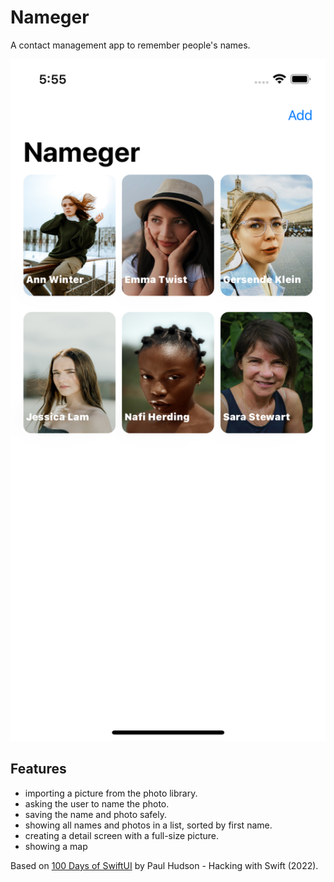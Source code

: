 # Nameger

A contact management app to remember people's names.

<p align="center">
    <img src="screenshot.png" style="width:528px;max-width:100%;">
</p>

## Features

- importing a picture from the photo library.
- asking the user to name the photo.
- saving the name and photo safely.
- showing all names and photos in a list, sorted by first name.
- creating a detail screen with a full-size picture.
- showing a map

Based on [100 Days of SwiftUI](https://www.hackingwithswift.com/100/swiftui) by Paul Hudson - Hacking with Swift (2022).
